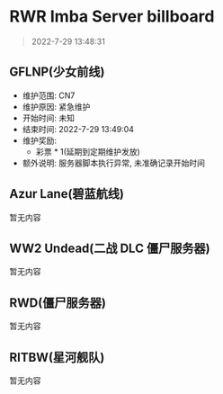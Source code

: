 # RWR Imba Server billboard
> 2022-7-29 13:48:31

## GFLNP(少女前线)

- 维护范围: CN7
- 维护原因: 紧急维护
- 开始时间: 未知
- 结束时间: 2022-7-29 13:49:04
- 维护奖励:
  * 彩票 * 1(延期到定期维护发放)
- 额外说明: 服务器脚本执行异常, 未准确记录开始时间

## Azur Lane(碧蓝航线)

暂无内容

## WW2 Undead(二战 DLC 僵尸服务器)

暂无内容

## RWD(僵尸服务器)

暂无内容

## RITBW(星河舰队)

暂无内容